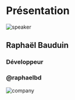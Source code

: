 <!-- .slide: class="speaker-slide" -->

# Présentation

![speaker](./assets/images/raphaelbauduin.jpg)

## Raphaël Bauduin

### Développeur

### @raphaelbd

![company](./assets/images/logo_sfeir_bleu_orange.png)
